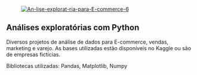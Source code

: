<figure>
 <a href="https://ibb.co/GCrRrd7"><img src="https://i.ibb.co/ssXqXgj/An-lise-explorat-ria-para-E-commerce-6.png" alt="An-lise-explorat-ria-para-E-commerce-6" border="0"></a>
</figure>


## Análises exploratórias com Python

Diversos projetos de análise de dados para E-commerce, vendas, marketing e varejo.
As bases utilizadas estão disponíveis no Kaggle ou são de empresas fictícias. 

Bibliotecas utilizadas: Pandas, Matplotlib, Numpy
